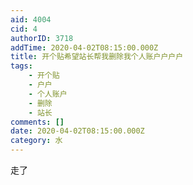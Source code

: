 ```yaml
---
aid: 4004
cid: 4
authorID: 3718
addTime: 2020-04-02T08:15:00.000Z
title: 开个贴希望站长帮我删除我个人账户户户户
tags:
    - 开个贴
    - 户户
    - 个人账户
    - 删除
    - 站长
comments: []
date: 2020-04-02T08:15:00.000Z
category: 水
---
```


走了
